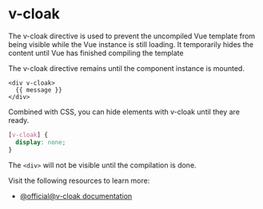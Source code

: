 # v-cloak

The v-cloak directive is used to prevent the uncompiled Vue template from being visible while the Vue instance is still loading. It temporarily hides the content until Vue has finished compiling the template

The v-cloak directive remains until the component instance is mounted.
```vue
<div v-cloak>
  {{ message }}
</div>
```

Combined with CSS, you can hide elements with v-cloak until they are ready.
```css
[v-cloak] {
  display: none;
}
```
The `<div>` will not be visible until the compilation is done.

Visit the following resources to learn more:

- [@official@v-cloak documentation](https://vuejs.org/api/built-in-directives.html#v-cloak)
